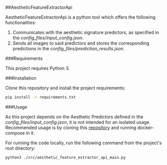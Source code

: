 ##AestheticFeatureExtractorApi


AestheticFeatureExtractorApi is a python tool which offers the following functionalities:

1. Communicates with the aesthetic signature predictors, as specified in the *config_files/input_config.json*.
2. Sends all images to said predictors and stores the corresponding predictions in the *config_files/prediction_results.json*.

###Requirements

This project requires Python 3.
    
###Installation

Clone this repository and install the project requirements:

```bash
pip install -r requirements.txt
```

###Usage

As this project depends on the Aesthetic Predictors defined in the *config_files/input_config.json*, it is not intended for an isolated usage.
Recommended usage is by cloning this [repository](https://github.com/RibinMTC/DockerConfigShare) and running docker-compose in it.

For running the code locally, run the following command from the project's root directory:

```bash
python3 ./src/aesthetic_feature_extractor_api_main.py
```

